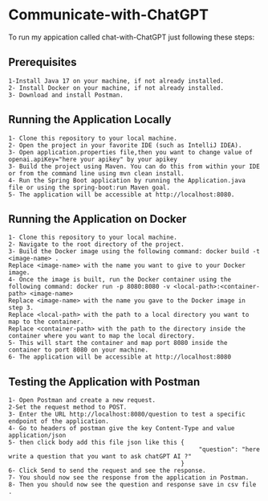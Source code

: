 # Communicate-with-ChatGPT
To run my appication called chat-with-ChatGPT just following these steps:
## Prerequisites
    1-Install Java 17 on your machine, if not already installed.
    2- Install Docker on your machine, if not already installed.
    3- Download and install Postman.
## Running the Application Locally
    
    1- Clone this repository to your local machine.
    2- Open the project in your favorite IDE (such as IntelliJ IDEA).
    3- Open application.properties file,then you want to change value of openai.apiKey="here your apikey" by your apikey
    3- Build the project using Maven. You can do this from within your IDE or from the command line using mvn clean install.
    4- Run the Spring Boot application by running the Application.java file or using the spring-boot:run Maven goal.
    5- The application will be accessible at http://localhost:8080.

## Running the Application on Docker
   
    1- Clone this repository to your local machine.
    2- Navigate to the root directory of the project.
    3- Build the Docker image using the following command: docker build -t <image-name> .
    Replace <image-name> with the name you want to give to your Docker image.
    4- Once the image is built, run the Docker container using the following command: docker run -p 8080:8080 -v <local-path>:<container-path> <image-name>
    Replace <image-name> with the name you gave to the Docker image in step 3.
    Replace <local-path> with the path to a local directory you want to map to the container.
    Replace <container-path> with the path to the directory inside the container where you want to map the local directory.
    5- This will start the container and map port 8080 inside the container to port 8080 on your machine.
    6- The application will be accessible at http://localhost:8080
  
## Testing the Application with Postman
   
    1- Open Postman and create a new request.
    2-Set the request method to POST.
    3- Enter the URL http://localhost:8080/question to test a specific endpoint of the application.
    4- Go to headers of postman give the key Content-Type and value application/json
    5- then click body add this file json like this {
                                                         "question": "here write a question that you want to ask chatGPT AI ?"
                                                    }
    6- Click Send to send the request and see the response.
    7- You should now see the response from the application in Postman.
    8- Then you should now see the question and response save in csv file .
  
  
